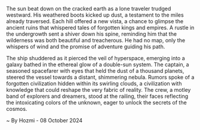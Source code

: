 
The sun beat down on the cracked earth as a lone traveler trudged westward. His weathered boots kicked up dust, a testament to the miles already traversed.  Each hill offered a new vista, a chance to glimpse the ancient ruins that whispered tales of forgotten kings and empires.  A rustle in the undergrowth sent a shiver down his spine, reminding him that the wilderness was both beautiful and treacherous.  He had no map, only the whispers of wind and the promise of adventure guiding his path. 

The ship shuddered as it pierced the veil of hyperspace, emerging into a galaxy bathed in the ethereal glow of a double-sun system.  The captain, a seasoned spacefarer with eyes that held the dust of a thousand planets, steered the vessel towards a distant, shimmering nebula.  Rumors spoke of a forgotten civilization hidden within its swirling clouds, a civilization with knowledge that could reshape the very fabric of reality. The crew, a motley band of explorers and dreamers, stood at the railing, their faces reflecting the intoxicating colors of the unknown, eager to unlock the secrets of the cosmos. 

~ By Hozmi - 08 October 2024
